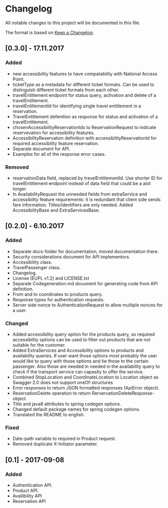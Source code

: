 # Changelog
All notable changes to this project will be documented in this file.

The format is based on [Keep a Changelog](http://keepachangelog.com/en/1.0.0/).

## [0.3.0] - 17.11.2017
### Added
- new accessibility features to have compatability with National Access Point.
- ticketType as a metadata for different ticket formats. Can be used to distinguish
  different ticket formats from each other.
- travelEntitlement endpoint for status query, activation and delete of a travelEntitlement.
- travelEntitlementId for identifying single travel entitlement in a reservation.
- TravelEntitlement defenition as response for status and activation of a travelEntitlement.
- chosenAccessibilityReservationIds to ReservationRequest to indicate reservevation
  for accessibility features.
- AccessibilityReservation definition with accessibilityReservationId for
  required accessibility feature reservation.
- Separate document for API.
- Examples for all of the response error cases.

### Removed
- reservationData field, replaced by travelEntitlementId. Use shorter ID for
  travelEntitlement endpoint instead of data field that could be a alot longer.  
- In AvailabilityRequest the unneeded fields from extraService and accessibility feature
  requirements: it is redundant that client side sends fare information. Titles/identifiers
  are only needed. Added AccessibilityBase and ExtraServicesBase.

## [0.2.0] - 6.10.2017
### Added
- Separate docs-folder for documentation, moved documentation there.
- Security considerations document for API implementors.
- Accessibility class.
- TravelPassenger class.
- Changelog.
- License (EUPL v1.2) and LICENSE.txt
- Separate Codegeneration.md document for generating code from API definition. 
- From and to coordinates to products query.
- Response types for authentication requests.
- Server side nonce to AuthenticationRequest to allow multiple nonces for a user. 


### Changed
- Added accessibility query option for the products query, so required accessibility
  options can be used to filter out products that are not suitable for the
  customer.
- Added ExtraServices and Accessibility options to products and availability
  queries. If user want those options most probably the user would like
  to query with those options and tie those to the certain passenger.
  Also those are needed in needed in the availability query to check if
  the transport service can capasity to offer the service.   
- Combined StopLocation and CoordinateLocation to Location object as Swagger 2.0
  does not support oneOf-structures
- Error responses to return JSON formatted responses (ApiError object).
- ReservationDelete operation to return RervervationDeleteResponse-object.
- Title and java8 attributes to spring codegen options.
- Changed default package names for spring codegen options.
- Translated the README to english.

### Fixed
- Date-path variable to required in Product request.
- Removed duplicate X-Initiator parameter.

## [0.1] - 2017-09-08
### Added
- Authentication API.
- Product API.
- Availibility API
- Reservation API
